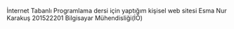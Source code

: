 İnternet Tabanlı Programlama dersi için yaptığım kişisel web sitesi
Esma Nur Karakuş 
201522201
Bilgisayar Mühendisliği(İÖ)
